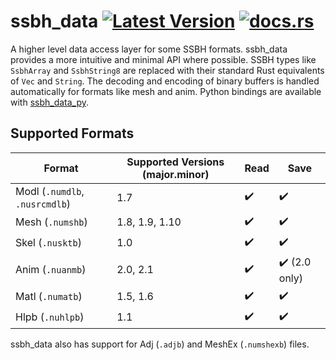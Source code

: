 # ssbh_data [![Latest Version](https://img.shields.io/crates/v/ssbh_data.svg)](https://crates.io/crates/ssbh_data) [![docs.rs](https://docs.rs/ssbh_data/badge.svg)](https://docs.rs/ssbh_data)  
A higher level data access layer for some SSBH formats. ssbh_data provides a more intuitive and minimal API where possible. SSBH types like `SsbhArray` and `SsbhString8` are replaced with their standard Rust equivalents of `Vec` and `String`. The decoding and encoding of binary buffers is handled automatically for formats like mesh and anim. Python bindings are available with [ssbh_data_py](https://github.com/ScanMountGoat/ssbh_data_py). 

## Supported Formats
| Format | Supported Versions (major.minor) | Read | Save |
| --- | --- | --- | --- |
| Modl (`.numdlb`, `.nusrcmdlb`) | 1.7 | :heavy_check_mark: | :heavy_check_mark: |
| Mesh (`.numshb`) | 1.8, 1.9, 1.10 | :heavy_check_mark: | :heavy_check_mark: |
| Skel (`.nusktb`) | 1.0 | :heavy_check_mark: | :heavy_check_mark: |
| Anim (`.nuanmb`) | 2.0, 2.1 | :heavy_check_mark: | :heavy_check_mark: (2.0 only) |
| Matl (`.numatb`) | 1.5, 1.6 | :heavy_check_mark: | :heavy_check_mark: |
| Hlpb (`.nuhlpb`) | 1.1 | :heavy_check_mark: | :heavy_check_mark: |

ssbh_data also has support for Adj (`.adjb`) and MeshEx (`.numshexb`) files.